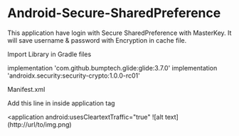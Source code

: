 # Android-Secure-SharedPreference
This application have login with Secure SharedPreference with MasterKey. It will save username &amp; password with Encryption in cache file.

Import Library in Gradle files

implementation 'com.github.bumptech.glide:glide:3.7.0'
implementation 'androidx.security:security-crypto:1.0.0-rc01'


Manifest.xml
<uses-permission android:name="android.permission.INTERNET" />



Add this line in inside application tag

<application
android:usesCleartextTraffic="true"
</application>
![alt text]
(http://url/to/img.png)

